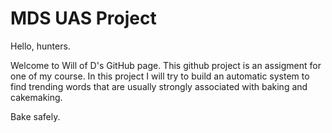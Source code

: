 # MDS UAS Project
Hello, hunters. 

Welcome to Will of D's GitHub page. This github project is an assigment for one of my course. 
In this project I will try to build an automatic system to find trending words that are usually strongly associated with baking and cakemaking. 

Bake safely.
